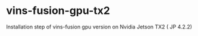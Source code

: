 # vins-fusion-gpu-tx2
Installation step of vins-fusion gpu version on Nvidia Jetson TX2 ( JP 4.2.2)
